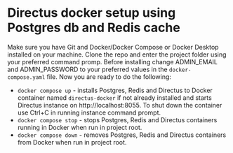# Directus docker setup using Postgres db and Redis cache

Make sure you have Git and Docker/Docker Compose or Docker Desktop installed on your machine. Clone the repo and enter the project folder using your preferred command promp. Before installing change ADMIN_EMAIL and ADMIN_PASSWORD to your preferred values in the `docker-compose.yaml` file.  Now you are ready to do the following:

- `docker compose up` - installs Postgres, Redis and Directus to Docker container named `directus-docker` if not already installed and starts Directus instance on http://localhost:8055. To shut down the container use Ctrl+C in running instance command prompt.
- `docker compose stop` - stops Postgres, Redis and Directus containers running in Docker when run in project root.
- `docker compose down` - removes Postgres, Redis and Directus containers from Docker when run in project root.
